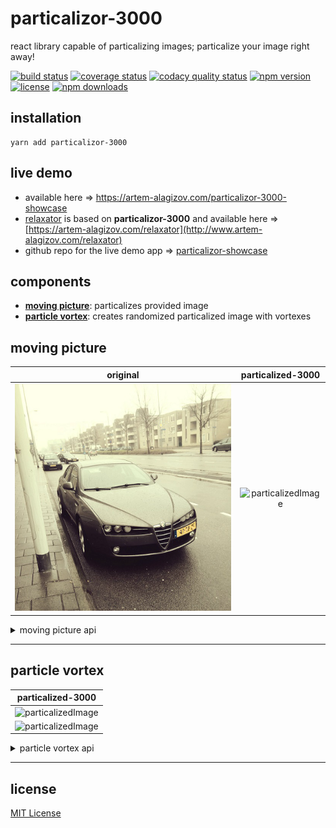 # particalizor-3000

react library capable of particalizing images; particalize your image right away!

[![build status][build badge]][BUILD_URL]
[![coverage status][coverage badge]][COVERAGE_URL]
[![codacy quality status][quality badge]][QUALITY_URL]
[![npm version][npm version badge]][NPM_VERSION_URL]
[![license][license badge]][LICENSE_URL]
[![npm downloads][npm downloads badge]][NPM_DOWNLOADS_URL]

## installation
```
yarn add particalizor-3000
```
## live demo
* available here => https://artem-alagizov.com/particalizor-3000-showcase
* [relaxator](https://github.com/ArtemAlagizov/relaxator) is based on **particalizor-3000** and available here => [https://artem-alagizov.com/relaxator](http://www.artem-alagizov.com/relaxator)
* github repo for the live demo app => [particalizor-showcase](https://github.com/ArtemAlagizov/particalizor-showcase)

## components
*  [**moving picture**](https://github.com/ArtemAlagizov/particalizor-3000/wiki/moving-picture): particalizes provided image
*  [**particle vortex**](https://github.com/ArtemAlagizov/particalizor-3000/wiki/particle-vortex): creates randomized particalized image with vortexes

## moving picture

|  original                      | particalized-3000                      | 
|:------------------------------:|:--------------------------------------:|
|![testImage](https://raw.githubusercontent.com/ArtemAlagizov/images-for-repos/master/particalizor-test-image.png)|![particalizedImage](https://raw.githubusercontent.com/ArtemAlagizov/images-for-repos/master/particalizor-image-particalized.gif)|

<details><summary>moving picture api</summary>
  
### description
particalizes provided image
  
**settings used to create the example image above**

```tsx
import React from "react";
import { MovingPicture } from "particalizor-3000";
import testImage from "./testImage.png";

export const MovingPictureApp: React.FC<IMovingPictureAppProps> = ({}) => {
  return (
    <MovingPicture
      imageSource={testImage}
      particleNumber={700}
      particleTraceWidth={2}
      particleLifeTime={7000}
      particleVelocity={1.3}
      directionChannel={"saturation"}
      hueChannel={"blue"}
    />
  );
}
```

### api

| property          |type|required|default|acceptable values|description  |
| ----------------- |------|---|---------|--------|--------------------------------------------------------------------------|
| imageSource       |string|yes| --      | valid image source|  source of the image,<br>either imported image (.png, .jpg),<br>either base64 representation (i.e.  "data:image/jpeg;base64,/9j/4A..") |
| particleNumber    |number|no | 7000    |  > 0 | number of particles                                    |
| particleTraceWidth|number|no | 1       |  > 0|width of a particle trace, essentially [canvas lineWidth](https://developer.mozilla.org/en-US/docs/Web/API/CanvasRenderingContext2D/lineWidth)                    |
| particleLifeTime  |number|no | 700     | > 0| lifetime of a particle                                   |
| particleVelocity  |number|no | 1       | > 0| velocity of particles                                    |
| directionChannel  |string|no | "hue"   | "red","green",<br>"blue","hue",<br>"saturation","light" | enum of {"red","green","blue",<br>"hue","saturation","light"}|
| hueChannel        |string|no | "blue"  | "red","green"<br>,"blue","hue",<br>"saturation","light" | enum of {"red","green","blue",<br>"hue","saturation","light"}|
| reverseDirection  |boolean|no| false   | true,false | reverse direction                                |
| reverseHue        |boolean|no| false   | true,false | reverse hue                                      |
| randomizeSettings*|boolean|no| false   | true,false | randomize properties that are not passed in      |

\* not available yet

**property value falls back to default if provided proprety value is not acceptable**  
  
### example usage
```tsx
import React from "react";
import { MovingPicture } from "particalizor-3000";
import testImage from "./testImage.png";

export const MovingPictureApp: React.FC<IMovingPictureAppProps> = ({}) => {
  return (
    <MovingPicture
      imageSource={testImage}
    />
  );
}
```
or 
```js
import React from "react";
import "./App.css";
import { MovingPicture } from "particalizor-3000";
import testImage from "./testImage.png";

function App() {
  return <MovingPicture imageSource={testImage} />;
}

export default App; 
```
</details>

---

## particle vortex

|  particalized-3000             | 
|:------------------------------:|
|![particalizedImage](https://raw.githubusercontent.com/ArtemAlagizov/images-for-repos/master/particalizor-art-vortex.gif)|
|![particalizedImage](https://raw.githubusercontent.com/ArtemAlagizov/images-for-repos/master/particalizor-another-vortex.gif)|

<details><summary>particle vortex api</summary>

### description
creates randomized particalized image with vortexes

**settings used to create first example image above**
```tsx
import React from "react";
import { ParticleVortex } from "particalizor-3000";

export const ParticleVortexApp: React.FC<IParticleVortexAppProps> = ({}) => {
  return (
    <ParticleVortex
      imageWidth={840}
      imageHeight={384}
      vortexNumber={3}
      particleTraceWidth={600}
      particleNumber={30}
      particleLifeTime={1100}
    />
  );
}
```
**settings used to create second example image above**
```tsx
import React from "react";
import { ParticleVortex } from "particalizor-3000";

export const ParticleVortexApp: React.FC<IParticleVortexAppProps> = ({}) => {
  return (
    <ParticleVortex
      imageWidth={840}
      imageHeight={384}
      vortexNumber={7}
      particleTraceWidth={2}
      particleNumber={2400}
      particleLifeTime={100}
    />
  );
}
```

### api

| property          |type|required|default|acceptable values|description                                     |
| ----------------- |------|---|---------|--------|----------------------------------------------------------|
| vortexNumber      |number|no | 7       |  > 0 | number of vortexes                                         |
| imageWidth        |number|no | 400     |  > 0 | width of the resulting image                               |
| imageHeight       |number|no | 400     |  > 0 | height of the resulting image                              |
| particleNumber    |number|no | 7000    |  > 0 | number of particles                                        |
| particleTraceWidth|number|no | 1       |  > 0|width of a particle trace, essentially [canvas lineWidth](https://developer.mozilla.org/en-US/docs/Web/API/CanvasRenderingContext2D/lineWidth)                        |
| particleLifeTime  |number|no | 700     | > 0| lifetime of a particle                                       |
| backgroundColor   |string|no | "#777"  | valid color string| background color, ie "red", "#333", "#333333" |
| randomizeSettings*|boolean|no| false   | true,false | randomize properties that are not passed in          |

\* not available yet

**property value falls back to default if provided proprety value is not acceptable**  
  
### example usage
```tsx
import React from "react";
import { ParticleVortex } from "particalizor-3000";

export const ParticleVortexApp: React.FC<IParticleVortexAppProps> = ({}) => {
  return (
    <ParticleVortex
      imageWidth={840}
      imageHeight={384}
      vortexNumber={7}
    />
  );
}
```
or 
```js
import React from "react";
import "./App.css";
import { ParticleVortex } from "particalizor-3000";
import testImage from "./testImage.png";

function App() {
  return <ParticleVortex imageWidth={840} imageHeight={384}/>;
}

export default App; 
```
</details>

---

## license

[MIT License](LICENSE)

[LICENSE_URL]: https://github.com/ArtemAlagizov/particalizor-3000/blob/master/LICENSE
[license badge]: https://img.shields.io/badge/license-MIT-blue.svg?style=flat-square&color=blue
[BUILD_URL]: https://travis-ci.org/ArtemAlagizov/particalizor-3000
[build badge]: https://img.shields.io/travis/ArtemAlagizov/particalizor-3000/master?style=flat-square
[COVERAGE_URL]: https://coveralls.io/github/ArtemAlagizov/particalizor-3000?branch=master
[coverage badge]: https://img.shields.io/coveralls/github/ArtemAlagizov/particalizor-3000.svg?style=flat-square&color=brightgreen
[QUALITY_URL]: https://www.codacy.com/manual/ArtemAlagizov/particalizor-3000
[quality badge]: https://img.shields.io/codacy/grade/383b4cf594f24390b55d3429019a7940?style=flat-square
[NPM_VERSION_URL]: https://www.npmjs.com/package/particalizor-3000
[npm version badge]: https://img.shields.io/npm/v/particalizor-3000?style=flat-square&color=blue 
[NPM_DOWNLOADS_URL]: https://www.npmjs.com/package/particalizor-3000
[npm downloads badge]: https://img.shields.io/npm/dy/particalizor-3000?style=flat-square&color=blue 
